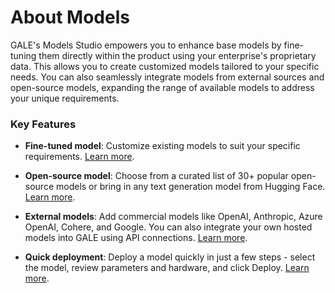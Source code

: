 # About Models

GALE's Models Studio empowers you to enhance base models by fine-tuning them directly within the product using your enterprise's proprietary data. This allows you to create customized models tailored to your specific needs. You can also seamlessly integrate models from external sources and open-source models, expanding the range of available models to address your unique requirements.

### Key Features

* **Fine-tuned model**: Customize existing models to suit your specific requirements. [Learn more](../models/fine-tune-models/create-a-fine-tuned-model.md).

* **Open-source model**: Choose from a curated list of 30+ popular open-source models or bring in any text generation model from Hugging Face. [Learn more](../models/open-source-models/select-and-deploy-an-open-source-model.md).

* **External models**: Add commercial models like OpenAI, Anthropic, Azure OpenAI, Cohere, and Google. You can also integrate your own hosted models into GALE using API connections. [Learn more](../models/external-models/add-an-external-model-using-easy-integration.md).

* **Quick deployment**: Deploy a model quickly in just a few steps - select the model, review parameters and hardware, and click Deploy. [Learn more](./fine-tune-models/deploy-a-fine-tuned-model.md).
